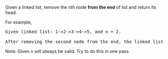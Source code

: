 Given a linked list, remove the nth node **from the end** of list and return its head.

For example,

<pre>
Given linked list: 1->2->3->4->5, and n = 2.

After removing the second node from the end, the linked list becomes 1->2->3->5.
</pre>

Note:
Given n will always be valid.
Try to do this in one pass.


